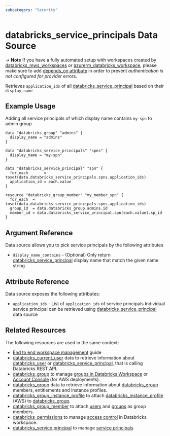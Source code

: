 ```yaml
---
subcategory: "Security"
---
```


# databricks_service_principals Data Source

-> **Note** If you have a fully automated setup with workspaces created by [databricks_mws_workspaces](../resources/mws_workspaces.md) or [azurerm_databricks_workspace](https://registry.terraform.io/providers/hashicorp/azurerm/latest/docs/resources/databricks_workspace), please make sure to add [depends_on attribute](../index.md#data-resources-and-authentication-is-not-configured-errors) in order to prevent _authentication is not configured for provider_ errors.

Retrieves `application_ids` of all [databricks_service_principal](../resources/service_principal.md) based on their `display_name`

## Example Usage

Adding all service principals of which display name contains `my-spn` to admin group

```hcl
data "databricks_group" "admins" {
  display_name = "admins"
}

data "databricks_service_principals" "spns" {
  display_name = "my-spn"
}

data "databricks_service_principal" "spn" {
  for_each       = toset(data.databricks_service_principals.spns.application_ids)
  application_id = each.value
}

resource "databricks_group_member" "my_member_spn" {
  for_each  = toset(data.databricks_service_principals.spns.application_ids)
  group_id  = data.databricks_group.admins.id
  member_id = data.databricks_service_principal.spn[each.value].sp_id
}
```

## Argument Reference

Data source allows you to pick service principals by the following attributes

- `display_name_contains` - (Optional) Only return [databricks_service_principal](databricks_service_principal.md) display name that match the given name string

## Attribute Reference

Data source exposes the following attributes:

- `application_ids` - List of `application_ids` of service principals Individual service principal can be retrieved using [databricks_service_principal](databricks_service_principal.md) data source

## Related Resources

The following resources are used in the same context:

* [End to end workspace management](../guides/passthrough-cluster-per-user.md) guide
* [databricks_current_user](current_user.md) data to retrieve information about [databricks_user](../resources/user.md) or [databricks_service_principal](../resources/service_principal.md), that is calling Databricks REST API.
* [databricks_group](../resources/group.md) to manage [groups in Databricks Workspace](https://docs.databricks.com/administration-guide/users-groups/groups.html) or [Account Console](https://accounts.cloud.databricks.com/) (for AWS deployments).
* [databricks_group](group.md) data to retrieve information about [databricks_group](../resources/group.md) members, entitlements and instance profiles.
* [databricks_group_instance_profile](../resources/group_instance_profile.md) to attach [databricks_instance_profile](../resources/instance_profile.md) (AWS) to [databricks_group](../resources/group.md).
* [databricks_group_member](../resources/group_member.md) to attach [users](../resources/user.md) and [groups](../resources/group.md) as group members.
* [databricks_permissions](../resources/permissions.md) to manage [access control](https://docs.databricks.com/security/access-control/index.html) in Databricks workspace.
* [databricks_service principal](../resources/service_principal.md) to manage [service principals](../resources/service_principal.md)
